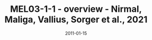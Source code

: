 ---
title: MEL03-1-1 - overview - Nirmal, Maliga, Vallius, Sorger et al., 2021
image: https://labsyspharm.github.io/HTA-MELATLAS-1/images/thumbnail-MEL03-1-1-overview.jpg
date: '2011-01-15'
minerva_link: https://labsyspharm.github.io/HTA-MELATLAS-1/stories/MEL03-1-1-overview.html
info_link: null
show_page_link: false
---